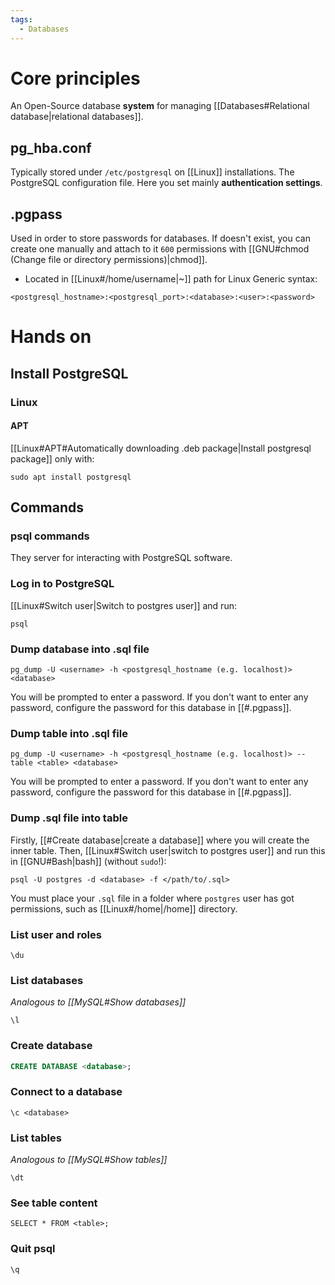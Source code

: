 ```yaml
---
tags:
  - Databases
---
```

# Core principles
An Open-Source database **system** for managing [[Databases#Relational database|relational databases]].
## pg_hba.conf
Typically stored under `/etc/postgresql` on [[Linux]] installations.
The PostgreSQL configuration file. Here you set mainly **authentication settings**.
## .pgpass
Used in order to store passwords for databases. If doesn't exist, you can create one manually and attach to it `600` permissions with [[GNU#chmod (Change file or directory permissions)|chmod]].
- Located in [[Linux#/home/username|~]] path for Linux
Generic syntax:
```
<postgresql_hostname>:<postgresql_port>:<database>:<user>:<password>
```
# Hands on
## Install PostgreSQL
### Linux
#### APT
[[Linux#APT#Automatically downloading .deb package|Install postgresql package]] only with:
```shell
sudo apt install postgresql
```
## Commands

### psql commands
They server for interacting with PostgreSQL software.
### Log in to PostgreSQL
[[Linux#Switch user|Switch to postgres user]] and run:
```shell
psql
```
### Dump database into .sql file
```shell
pg_dump -U <username> -h <postgresql_hostname (e.g. localhost)> <database>
```
You will be prompted to enter a password. If you don't want to enter any password, configure the password for this database in [[#.pgpass]].
### Dump table into .sql file
```shell
pg_dump -U <username> -h <postgresql_hostname (e.g. localhost)> --table <table> <database>
```
You will be prompted to enter a password. If you don't want to enter any password, configure the password for this database in [[#.pgpass]].
### Dump .sql file into table
Firstly, [[#Create database|create a database]] where you will create the inner table. Then, [[Linux#Switch user|switch to postgres user]] and run this in [[GNU#Bash|bash]] (without `sudo`!):
```shell
psql -U postgres -d <database> -f </path/to/.sql>
```
You must place your `.sql` file in a folder where `postgres` user has got permissions, such as [[Linux#/home|/home]] directory.
### List user and roles
```postgresql
\du
```
### List databases
_Analogous to [[MySQL#Show databases]]_
```postgresql
\l
```
### Create database
```SQL
CREATE DATABASE <database>;
```
### Connect to a database
```postgresql
\c <database>
```
### List tables
_Analogous to [[MySQL#Show tables]]_
```postgresql
\dt
```
### See table content
```postgresql
SELECT * FROM <table>;
```
### Quit psql
```postgresql
\q
```